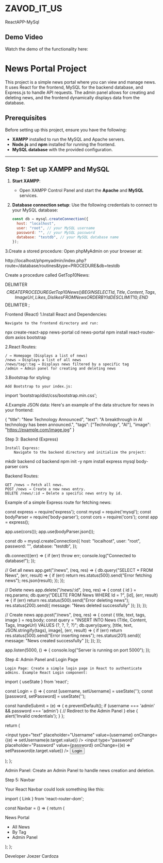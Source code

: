 # ZAVOD_IT_US
ReactAPP-MySql

## Demo Video

Watch the demo of the functionality here:

# News Portal Project

This project is a simple news portal where you can view and manage news. It uses React for the frontend, MySQL for the backend database, and Express.js to handle API requests. The admin panel allows for creating and deleting news, and the frontend dynamically displays data from the database.

## Prerequisites

Before setting up this project, ensure you have the following:

- **XAMPP** installed to run the MySQL and Apache servers.
- **Node.js** and **npm** installed for running the frontend.
- **MySQL database** with the provided configuration.

---

## Step 1: Set up XAMPP and MySQL

1. **Start XAMPP**:
   - Open XAMPP Control Panel and start the **Apache** and **MySQL** services.

2. **Database connection setup**:
   Use the following credentials to connect to your MySQL database:
   ```js
   const db = mysql.createConnection({
     host: "localhost",
     user: "root", // your MySQL username
     password: "", // your MySQL password
     database: "testdb", // your MySQL database name
   });
3.Create a stored procedure: Open phpMyAdmin on your browser at:

http://localhost/phpmyadmin/index.php?route=/database/routines&type=PROCEDURE&db=testdb


Create a procedure called GetTop10News:

DELIMITER $$
CREATE PROCEDURE GetTop10News()
BEGIN
    SELECT 
        Id,
        Title, 
        Content, 
        Tags, 
        ImageUrl, 
        Likes, 
        Dislikes 
    FROM News
    ORDER BY Id DESC
    LIMIT 10;
END$$
DELIMITER ;


Frontend (React)
1.Install React and Dependencies:

    Navigate to the frontend directory and run:

npx create-react-app news-portal
cd news-portal
npm install react-router-dom axios bootstrap

2.React Routes:

    / → Homepage (Displays a list of news)
    /news → Displays a list of all news
    /news/tag/:tag → Displays news filtered by a specific tag
    /admin → Admin panel for creating and deleting news


3.Bootstrap for styling:

    Add Bootstrap to your index.js:

import 'bootstrap/dist/css/bootstrap.min.css';

4.Example JSON data: Here's an example of the data structure for news in your frontend:

{
  "title": "New Technology Announced",
  "text": "A breakthrough in AI technology has been announced.",
  "tags": ["Technology", "AI"],
  "image": "https://example.com/image.jpg"
}


Step 3: Backend (Express)

    Install Express:
        Navigate to the backend directory and initialize the project:

mkdir backend
cd backend
npm init -y
npm install express mysql body-parser cors

Backend Routes:

    GET /news → Fetch all news.
    POST /news → Create a new news entry.
    DELETE /news/:id → Delete a specific news entry by id.

Example of a simple Express route for fetching news:

const express = require('express');
const mysql = require('mysql');
const bodyParser = require('body-parser');
const cors = require('cors');
const app = express();

app.use(cors());
app.use(bodyParser.json());

const db = mysql.createConnection({
  host: "localhost",
  user: "root",
  password: "",
  database: "testdb",
});

db.connect((err) => {
  if (err) throw err;
  console.log("Connected to database!");
});

// Get all news
app.get("/news", (req, res) => {
  db.query("SELECT * FROM News", (err, result) => {
    if (err) return res.status(500).send("Error fetching news");
    res.json(result);
  });
});

// Delete news
app.delete("/news/:id", (req, res) => {
  const { id } = req.params;
  db.query("DELETE FROM News WHERE Id = ?", [id], (err, result) => {
    if (err) return res.status(500).send("Error deleting news");
    res.status(200).send({ message: "News deleted successfully" });
  });
});

// Create news
app.post("/news", (req, res) => {
  const { title, text, tags, image } = req.body;
  const query = "INSERT INTO News (Title, Content, Tags, ImageUrl) VALUES (?, ?, ?, ?)";
  db.query(query, [title, text, JSON.stringify(tags), image], (err, result) => {
    if (err) return res.status(500).send("Error inserting news");
    res.status(201).send({ message: "News created successfully" });
  });
});

app.listen(5000, () => {
  console.log("Server is running on port 5000");
});


Step 4: Admin Panel and Login Page

    Login Page: Create a simple login page in React to authenticate admins. Example React Login component:

import { useState } from 'react';

const Login = () => {
  const [username, setUsername] = useState('');
  const [password, setPassword] = useState('');

  const handleSubmit = (e) => {
    e.preventDefault();
    if (username === 'admin' && password === 'admin') {
      // Redirect to the Admin Panel
    } else {
      alert('Invalid credentials');
    }
  };

  return (
    <form onSubmit={handleSubmit}>
      <input 
        type="text" 
        placeholder="Username" 
        value={username} 
        onChange={(e) => setUsername(e.target.value)} 
      />
      <input 
        type="password" 
        placeholder="Password" 
        value={password} 
        onChange={(e) => setPassword(e.target.value)} 
      />
      <button type="submit">Login</button>
    </form>
  );
};

Admin Panel: Create an Admin Panel to handle news creation and deletion.



Step 5: Navbar

Your React Navbar could look something like this:

import { Link } from 'react-router-dom';

const Navbar = () => {
  return (
    <nav className="navbar navbar-expand-lg navbar-dark bg-dark">
      <Link className="navbar-brand" to="/">News Portal</Link>
      <div className="collapse navbar-collapse">
        <ul className="navbar-nav ml-auto">
          <li className="nav-item">
            <Link className="nav-link" to="/news">All News</Link>
          </li>
          <li className="nav-item">
            <Link className="nav-link" to="/news/tag/:tag">By Tag</Link>
          </li>
          <li className="nav-item">
            <Link className="nav-link" to="/admin">Admin Panel</Link>
          </li>
        </ul>
      </div>
    </nav>
  );
};


Developer
Joezer Cardoza
